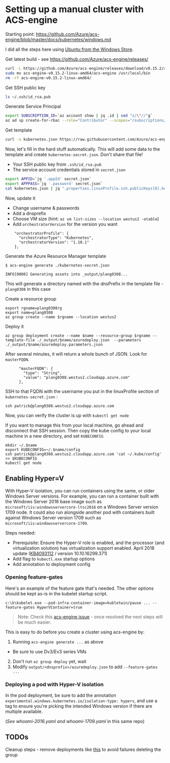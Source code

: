 # Setting up a manual cluster with ACS-engine

Starting point: https://github.com/Azure/acs-engine/blob/master/docs/kubernetes/windows.md

I did all the steps here using [Ubuntu from the Windows Store](https://www.microsoft.com/en-us/store/p/ubuntu/9nblggh4msv6).


Get latest build - see https://github.com/Azure/acs-engine/releases/

```bash
curl -L https://github.com/Azure/acs-engine/releases/download/v0.15.2/acs-engine-v0.15.2-linux-amd64.tar.gz | tar xvfz -
sudo mv acs-engine-v0.15.2-linux-amd64/acs-engine /usr/local/bin
rm -rf acs-engine-v0.15.2-linux-amd64/
```

Get SSH public key

```bash
ls ~/.ssh/id_rsa.pub

```


Generate Service Principal

```bash
export SUBSCRIPTION_ID=`az account show | jq .id | sed "s/\"//"g`
az ad sp create-for-rbac --role="Contributor" --scopes="/subscriptions/${SUBSCRIPTION_ID}" > secret.json
```

Get template

```bash
curl -o kubernetes.json https://raw.githubusercontent.com/Azure/acs-engine/master/examples/windows/kubernetes.json
```

Now, let's fill in the hard stuff automatically. This will add some data to the template and create `kubernetes-secret.json`. Don't share that file!

- Your SSH public key from `.ssh/id_rsa.pub`
- The service account credentials stored in `secret.json`

```bash
export APPID=`jq '.appId' secret.json`
export APPPASS=`jq '.password' secret.json`
cat kubernetes.json | jq ".properties.linuxProfile.ssh.publicKeys[0].keyData = \"`cat ~/.ssh/id_rsa.pub`\"" | jq ".properties.servicePrincipalProfile.clientId = $APPID" | jq ".properties.servicePrincipalProfile.secret = $APPPASS" > kubernetes-secret.json
```


Now, update it

- Change username & passwords
- Add a dnsprefix
- Choose VM size (hint: `az vm list-sizes --location westus2 -otable`)
- Add `orchestratorVersion` for the version you want

```
    "orchestratorProfile": {
      "orchestratorType": "Kubernetes",
      "orchestratorVersion": "1.10.1"
    },
```

Generate the Azure Resource Manager template

```
$ acs-engine generate ./kubernetes-secret.json

INFO[0000] Generating assets into _output/plang0308...
```

This will generate a directory named with the dnsPrefix in the template file - `plang0308` in this case


Create a resource group

```
export rgname=plang0308rg
export name=plang0308
az group create --name $rgname --location westus2
```

Deploy it

```
az group deployment create --name $name --resource-group $rgname --template-file ./_output/$name/azuredeploy.json  --parameters ./_output/$name/azuredeploy.parameters.json
```

After several minutes, it will return a whole bunch of JSON. Look for `masterFQDN`.

```
      "masterFQDN": {
        "type": "String",
        "value": "plang0308.westus2.cloudapp.azure.com"
      },
```

SSH to that FQDN with the username you put in the linuxProfile section of `kubernetes-secret.json` :

```
ssh patrick@plang0308.westus2.cloudapp.azure.com
```

Now, you can verify the cluster is up with `kubectl get node`

If you want to manage this from your local machine, go ahead and disconnect that SSH session. Then copy the kube config to your local machine in a new directory, and set `KUBECONFIG`

```
mkdir ~/.$name
export KUBECONFIG=~/.$name/config
ssh patrick@plang0308.westus2.cloudapp.azure.com 'cat ~/.kube/config' >> $KUBECONFIG
kubectl get node
```


## Enabling Hyper=V

With Hyper-V isolation, you can run containers using the same, or older Windows Server versions. For example, you can run a container built with the Windows Server 2016 base image such as `microsoft/iis:windowsservercore-ltsc2016` on a Windows Server version 1709 node. It could also run alongside another pod with containers built against Windows Server version 1709 such as `microsoft/iis:windowsservercore-1709`.



Steps needed:

- Prerequisite: Ensure the Hyper-V role is enabled, and the processor (and virtualization solution) has virtualization support enabled. April 2018 update ([KB4093112](https://support.microsoft.com/en-us/help/4093112/windows-10-update-kb4093112) / version 10.10.16299.371)
- Add flag to `kubectl.exe` startup options
- Add annotation to deployment config

### Opening feature-gates

Here's an example of the feature gate that's needed. The other options should be kept as-is in the kubelet startup script.

```
c:\k\kubelet.exe --pod-infra-container-image=kubletwin/pause ... --feature-gates HyperVContainer=true
```

> Note: Check this [acs-engine issue](https://github.com/Azure/acs-engine/issues/2627) - once resolved the next steps will be much easier.

This is easy to do before you create a cluster using acs-engine by:

1. Running `acs-engine generate ...` as above
  - Be sure to use Dv3/Ev3 series VMs
2. Don't run `az group deploy` yet, wait
3. Modify `output/<dnsprefix>/azuredeploy.json` to add `--feature-gates ...`


### Deploying a pod with Hyper-V isolation

In the pod deployment, be sure to add the annotation `experimental.windows.kubernetes.io/isolation-type: hyperv`, and use a tag to ensure you're picking the intended Windows version if there are multiple available.

(_See whoami-2016.yaml and whoami-1709.yaml_ in this same repo)

## TODOs

Cleanup steps - remove deployments like [this](https://github.com/Azure/acs-engine/blob/34803633e92b1beef0ca7585cb2aa03a90d40f47/test/e2e/cleanup.sh#L46) to avoid failures deleting the group
